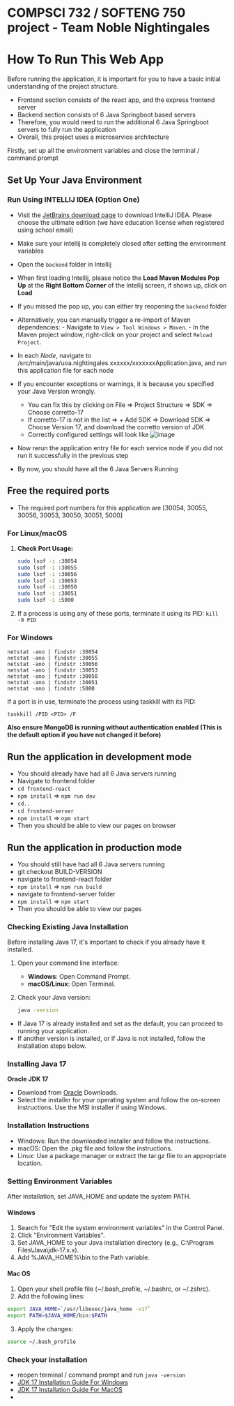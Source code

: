 # COMPSCI 732 / SOFTENG 750 project - Team Noble Nightingales


# How To Run This Web App

Before running the application, it is important for you to have a basic initial understanding of the project structure. 
- Frontend section consists of the react app, and the express frontend server
- Backend section consists of 6 Java Springboot based servers
- Therefore, you would need to run the additional 6 Java Springboot servers to fully run the application
- Overall, this project uses a microservice architecture


Firstly, set up all the environment variables and close the terminal / command prompt

## Set Up Your Java Environment

### Run Using INTELLIJ IDEA (Option One)

- Visit the [JetBrains download page](https://www.jetbrains.com/idea/download/) to download IntelliJ IDEA. Please choose the ultimate edition (we have education license when registered using school email)
- Make sure your intellij is completely closed after setting the environment variables
- Open the `backend` folder in Intellij
- When first loading Intellij, please notice the **Load Maven Modules Pop Up** at the **Right Bottom Corner** of the Intellij screen, if shows up, click on **Load**
- If you missed the pop up, you can either try reopening the `backend` folder
- Alternatively, you can manually trigger a re-import of Maven dependencies:
       - Navigate to `View > Tool Windows > Maven`.
       - In the Maven project window, right-click on your project and select `Reload Project`.
- In each _Node_, navigate to /src/main/java/uoa.nightingales.xxxxxx/xxxxxxxApplication.java, and run this application file for each node
- If you encounter exceptions or warnings, it is because you specified your Java Version wrongly.
  - You can fix this by clicking on File => Project Structure => SDK => Choose corretto-17
  - If corretto-17 is not in the list => + Add SDK => Download SDK => Choose Version 17, and download the corretto version of JDK
  - Correctly configured settings will look like
 ![image](https://github.com/UOA-CS732-SE750-Students-2024/project-group-noble-nightingales/assets/100816909/fedd134d-e0fe-4f92-b313-389d71e7de2c)

- Now rerun the application entry file for each service node if you did not run it successfully in the previous step
- By now, you should have all the 6 Java Servers Running

## Free the required ports
- The required port numbers for this application are [30054, 30055, 30056, 30053, 30050, 30051, 5000]
### For Linux/macOS

1. **Check Port Usage:**
   ```bash
   sudo lsof -i :30054
   sudo lsof -i :30055
   sudo lsof -i :30056
   sudo lsof -i :30053
   sudo lsof -i :30050
   sudo lsof -i :30051
   sudo lsof -i :5000
   ```
2. If a process is using any of these ports, terminate it using its PID: `kill -9 PID`

### For Windows
```
netstat -ano | findstr :30054
netstat -ano | findstr :30055
netstat -ano | findstr :30056
netstat -ano | findstr :30053
netstat -ano | findstr :30050
netstat -ano | findstr :30051
netstat -ano | findstr :5000
```
If a port is in use, terminate the process using taskkill with its PID:
```
taskkill /PID <PID> /F
```

**Also ensure MongoDB is running without authentication enabled (This is the default option if you have not changed it before)**

## Run the application in development mode
- You should already have had all 6 Java servers running
- Navigate to frontend folder
- `cd frontend-react`
- `npm install` => `npm run dev`
- `cd..`
- `cd frontend-server`
- `npm install` => `npm start`
- Then you should be able to view our pages on browser

## Run the application in production mode
- You should still have had all 6 Java servers running
- git checkout BUILD-VERSION
- navigate to frontend-react folder
- `npm install` => `npm run build`
- navigate to frontend-server folder
- `npm install` => `npm start`
- Then you should be able to view our pages


### Checking Existing Java Installation

Before installing Java 17, it's important to check if you already have it installed.

1. Open your command line interface:
   - **Windows**: Open Command Prompt.
   - **macOS/Linux**: Open Terminal.

2. Check your Java version:
   ```bash
   java -version

- If Java 17 is already installed and set as the default, you can proceed to running your application.
- If another version is installed, or if Java is not installed, follow the installation steps below.

### Installing Java 17

**Oracle JDK 17**
- Download from [Oracle](https://www.oracle.com/java/technologies/javase/jdk17-archive-downloads.html) Downloads.
- Select the installer for your operating system and follow the on-screen instructions. Use the MSI installer if using Windows.

### Installation Instructions
- Windows: Run the downloaded installer and follow the instructions.
- macOS: Open the .pkg file and follow the instructions.
- Linux: Use a package manager or extract the tar.gz file to an appropriate location.

### Setting Environment Variables
After installation, set JAVA_HOME and update the system PATH.

#### Windows
1. Search for "Edit the system environment variables" in the Control Panel.
2. Click "Environment Variables".
3. Set JAVA_HOME to your Java installation directory (e.g., C:\Program Files\Java\jdk-17.x.x).
4. Add %JAVA_HOME%\bin to the Path variable.

#### Mac OS
1. Open your shell profile file (~/.bash_profile, ~/.bashrc, or ~/.zshrc).
2. Add the following lines:
```bash
export JAVA_HOME=`/usr/libexec/java_home -v17`
export PATH=$JAVA_HOME/bin:$PATH
```
3. Apply the changes:
```bash
source ~/.bash_profile
```
### Check your installation
- reopen terminal / command prompt and run `java -version`
- [JDK 17 Installation Guide For Windows](https://www.youtube.com/watch?v=TVvcRHuv844)
- [JDK 17 Installation Guide For MacOS](https://www.youtube.com/watch?v=8ujwW4iKsk0)
- 




